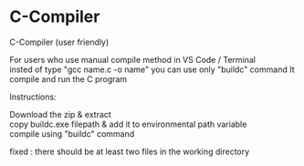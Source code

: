 # C-Compiler
C-Compiler (user friendly)

For users who use manual compile method in VS Code / Terminal<br>
insted of type "gcc name.c -o name" you can use only "buildc" command It compile and run the C program<br>

Instructions:

Download the zip & extract<br>
copy buildc.exe filepath & add it to environmental path variable<br>
compile using "buildc" command <br>

fixed : there should be at least two files in the working directory
